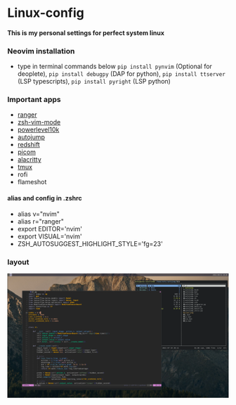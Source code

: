 # Linux-config
#### This is my personal settings for perfect system linux 

### Neovim installation

  - type in terminal commands below
    `pip install pynvim` (Optional for deoplete),
    `pip install debugpy` (DAP for python),
    `pip install ttserver` (LSP typescripts),
    `pip install pyright` (LSP python)
    
### Important apps

  - [ranger](https://github.com/ranger/ranger)
  - [zsh-vim-mode](https://github.com/softmoth/zsh-vim-mode)
  - [powerlevel10k](https://github.com/romkatv/powerlevel10k)
  - [autojump](https://github.com/wting/autojump)
  - [redshift](./.config/redshift.conf)
  - [picom](./.config/picom.conf)
  - [alacritty](./.config/alacritty/alacritty.yml)
  - [tmux](./.tmux.conf)
  - rofi
  - flameshot
 
#### alias and config in .zshrc

  - alias v="nvim"
  - alias r="ranger"
  - export EDITOR='nvim'
  - export VISUAL='nvim'
  - ZSH_AUTOSUGGEST_HIGHLIGHT_STYLE='fg=23'

### layout
![alt text](./2021-08-31_10-29.png?raw=true)

   
